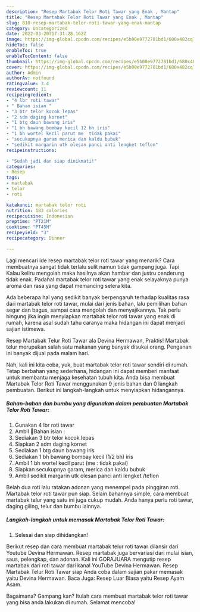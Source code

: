 ```yaml
---
description: "Resep Martabak Telor Roti Tawar yang Enak , Mantap"
title: "Resep Martabak Telor Roti Tawar yang Enak , Mantap"
slug: 810-resep-martabak-telor-roti-tawar-yang-enak-mantap
category: Uncategorized
date: 2022-03-20T17:31:28.162Z
image: https://img-global.cpcdn.com/recipes/e5b00e9772781bd1/680x482cq70/martabak-telor-roti-tawar-foto-resep-utama.jpg
hideToc: false
enableToc: true
enableTocContent: false
thumbnail: https://img-global.cpcdn.com/recipes/e5b00e9772781bd1/680x482cq70/martabak-telor-roti-tawar-foto-resep-utama.jpg
cover: https://img-global.cpcdn.com/recipes/e5b00e9772781bd1/680x482cq70/martabak-telor-roti-tawar-foto-resep-utama.jpg
author: Admin
authorAv: notfound
ratingvalue: 3.4
reviewcount: 11
recipeingredient:
- "4 lbr roti tawar"
- " Bahan isian "
- "3 btr telor kocok lepas"
- "2 sdm daging kornet"
- "1 btg daun bawang iris"
- "1 bh bawang bombay kecil 12 bh iris"
- "1 bh wortel kecil parut me  tidak pakai"
- "secukupnya garam merica dan kaldu bubuk"
- "sedikit margarin utk olesan panci anti lengket teflon"
recipeinstructions:

- "Sudah jadi dan siap dinikmati!"
categories:
- Resep
tags:
- martabak
- telor
- roti

katakunci: martabak telor roti 
nutrition: 183 calories
recipecuisine: Indonesian
preptime: "PT21M"
cooktime: "PT45M"
recipeyield: "3"
recipecategory: Dinner

---
```



Lagi mencari ide resep martabak telor roti tawar yang menarik? Cara membuatnya sangat tidak terlalu sulit namun tidak gampang juga. Tapi Kalau keliru mengolah maka hasilnya akan hambar dan justru cenderung tidak enak. Padahal martabak telor roti tawar yang enak selayaknya punya aroma dan rasa yang dapat memancing selera kita.


Ada beberapa hal yang sedikit banyak berpengaruh terhadap kualitas rasa dari martabak telor roti tawar, mulai dari jenis bahan, lalu pemilihan bahan segar dan bagus, sampai cara mengolah dan menyajikannya. Tak perlu bingung jika ingin menyiapkan martabak telor roti tawar yang enak di rumah, karena asal sudah tahu caranya maka hidangan ini dapat menjadi sajian istimewa.

Resep Martabak Telur Roti Tawar ala Devina Hermawan, Praktis! Martabak telur merupakan salah satu makanan yang banyak disukai orang. Penganan ini banyak dijual pada malam hari.


Nah, kali ini kita coba, yuk, buat martabak telor roti tawar sendiri di rumah. Tetap berbahan yang sederhana, hidangan ini dapat memberi manfaat untuk membantu menjaga kesehatan tubuh kita. Anda bisa membuat Martabak Telor Roti Tawar menggunakan 9 jenis bahan dan 0 langkah pembuatan. Berikut ini langkah-langkah untuk menyiapkan hidangannya.

<!--inarticleads1-->

##### Bahan-bahan dan bumbu yang digunakan dalam pembuatan Martabak Telor Roti Tawar:

1. Gunakan 4 lbr roti tawar
1. Ambil  🧄Bahan isian :
1. Sediakan 3 btr telor kocok lepas
1. Siapkan 2 sdm daging kornet
1. Sediakan 1 btg daun bawang iris
1. Sediakan 1 bh bawang bombay kecil (1/2 bh) iris
1. Ambil 1 bh wortel kecil parut (me : tidak pakai)
1. Siapkan secukupnya garam, merica dan kaldu bubuk
1. Ambil sedikit margarin utk olesan panci anti lengket /teflon


Belah dua roti lalu ratakan adonan yang menempel pada pinggiran roti. Martabak telor roti tawar pun siap. Selain bahannya simple, cara membuat martabak telur yang satu ini juga cukup mudah. Anda hanya perlu roti tawar, daging giling, telur dan bumbu lainnya. 

<!--inarticleads2-->

##### Langkah-langkah untuk memasak Martabak Telor Roti Tawar:


1. Selesai dan siap dihidangkan!

Berikut resep dan cara membuat martabak telur roti tawar dilansir dari Youtube Devina Hermawan. Resep martabak juga bervariasi dari mulai isian, saus, pelengkap, dan adonan. Kali ini GORAJUARA mengutip resep martabak dari roti tawar dari kanal YouTube Devina Hermawan. Resep Martabak Telur Roti Tawar siap Anda coba dalam sajian pakar memasak yaitu Devina Hermawan. Baca Juga: Resep Luar Biasa yaitu Resep Ayam Asam. 

Bagaimana? Gampang kan? Itulah cara membuat martabak telor roti tawar yang bisa anda lakukan di rumah. Selamat mencoba!
